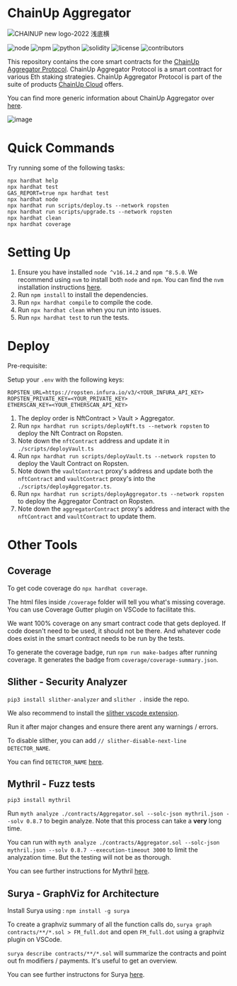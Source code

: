 # ChainUp Aggregator

![CHAINUP new logo-2022 浅底横](https://user-images.githubusercontent.com/103015469/191217935-895ab918-3644-4c86-bfda-9599c8639c91.png)

![node](https://img.shields.io/badge/node-v16.14.2-green)
![npm](https://img.shields.io/badge/npm-v8.5.0-green)
![python](https://img.shields.io/badge/python-v3.8.10-green)
![solidity](https://img.shields.io/badge/solidity-0.8.7-brightgreen)
![license](https://img.shields.io/github/license/ChainUp-Cloud/ChainUpAggregator)
![contributors](https://img.shields.io/github/contributors/ChainUp-Cloud/ChainUpAggregator)

<!--
| Statements                  | Branches                | Functions                 | Lines             |
| --------------------------- | ----------------------- | ------------------------- | ----------------- |
| ![Statements](https://img.shields.io/badge/statements-66.49%25-red.svg?style=flat) | ![Branches](https://img.shields.io/badge/branches-57.81%25-red.svg?style=flat) | ![Functions](https://img.shields.io/badge/functions-82.35%25-yellow.svg?style=flat) | ![Lines](https://img.shields.io/badge/lines-67.38%25-red.svg?style=flat) |
-->

This repository contains the core smart contracts for the [ChainUp Aggregator Protocol](https://staking.chainupcloud.com/). ChainUp Aggregator Protocol is a smart contract for various Eth staking strategies. ChainUp Aggregator Protocol is part of the suite of products [ChainUp Cloud](https://docs.chainupcloud.com/) offers.

You can find more generic information about ChainUp Aggregator over [here](https://docs.chainupcloud.com/introduction/products/chainup-aggregator).

![image](https://user-images.githubusercontent.com/103015469/191221110-792b96bc-9f60-43eb-a836-f018efe1b5ea.png)

# Quick Commands

Try running some of the following tasks:

```shell
npx hardhat help
npx hardhat test
GAS_REPORT=true npx hardhat test
npx hardhat node
npx hardhat run scripts/deploy.ts --network ropsten
npx hardhat run scripts/upgrade.ts --network ropsten
npx hardhat clean
npx hardhat coverage
```

# Setting Up
1. Ensure you have installed `node ^v16.14.2` and `npm ^8.5.0`. We recommend using `nvm` to install both `node` and `npm`. You can find the `nvm` installation instructions [here](https://github.com/nvm-sh/nvm#installing-and-updating).
2. Run `npm install` to install the dependencies.
3. Run `npx hardhat compile` to compile the code.
4. Run `npx hardhat clean` when you run into issues.
5. Run `npx hardhat test` to run the tests.

# Deploy
Pre-requisite: 

Setup your `.env` with the following keys:
```
ROPSTEN_URL=https://ropsten.infura.io/v3/<YOUR_INFURA_API_KEY>
ROPSTEN_PRIVATE_KEY=<YOUR_PRIVATE_KEY>
ETHERSCAN_KEY=<YOUR_ETHERSCAN_API_KEY>
```


1. The deploy order is NftContract > Vault > Aggregator.
2. Run `npx hardhat run scripts/deployNft.ts --network ropsten` to deploy the Nft Contract on Ropsten.
3. Note down the `nftContract` address and update it in `./scripts/deployVault.ts`
4. Run `npx hardhat run scripts/deployVault.ts --network ropsten` to deploy the Vault Contract on Ropsten.
5. Note down the `vaultContract` proxy's address and update both the `nftContract` and `vaultContract` proxy's into the `./scripts/deployAggregator.ts`.
6. Run `npx hardhat run scripts/deployAggregator.ts --network ropsten` to deploy the Aggregator Contract on Ropsten.
7. Note down the `aggregatorContract` proxy's address and interact with the `nftContract` and `vaultContract` to update them.

# Other Tools
## Coverage
To get code coverage do `npx hardhat coverage`.

The html files inside `/coverage` folder will tell you what's missing coverage. You can use Coverage Gutter plugin on VSCode to facilitate this.

We want 100% coverage on any smart contract code that gets deployed. If code doesn't need to be used, it should not be there. And whatever code does exist in the smart contract needs to be run by the tests.

To generate the coverage badge, run `npm run make-badges` after running coverage. It generates the badge from `coverage/coverage-summary.json`.

## Slither - Security Analyzer
`pip3 install slither-analyzer` and
`slither .` inside the repo. 

We also recommend to install the [slither vscode extension](https://marketplace.visualstudio.com/items?itemName=trailofbits.slither-vscode).

Run it after major changes and ensure there arent any warnings / errors.

To disable slither, you can add `// slither-disable-next-line DETECTOR_NAME`.

You can find `DETECTOR_NAME` [here](https://github.com/crytic/slither/wiki/Detector-Documentation).

## Mythril - Fuzz tests
`pip3 install mythril`

Run `myth analyze ./contracts/Aggregator.sol --solc-json mythril.json --solv 0.8.7` to begin analyze. Note that this process can take a **very** long time.

You can run with `myth analyze ./contracts/Aggregator.sol --solc-json mythril.json --solv 0.8.7 --execution-timeout 3000` to limit the analyzation time. But the testing will not be as thorough.

You can see further instructions for Mythril [here](https://github.com/ConsenSys/mythril).

## Surya - GraphViz for Architecture
Install Surya using : `npm install -g surya`

To create a graphviz summary of all the function calls do, `surya graph contracts/**/*.sol > FM_full.dot` and open `FM_full.dot` using a graphviz plugin on VSCode.

`surya describe contracts/**/*.sol` will summarize the contracts and point out fn modifiers / payments. It's useful to get an overview.

You can see further instructons for Surya [here](https://github.com/ConsenSys/surya).
